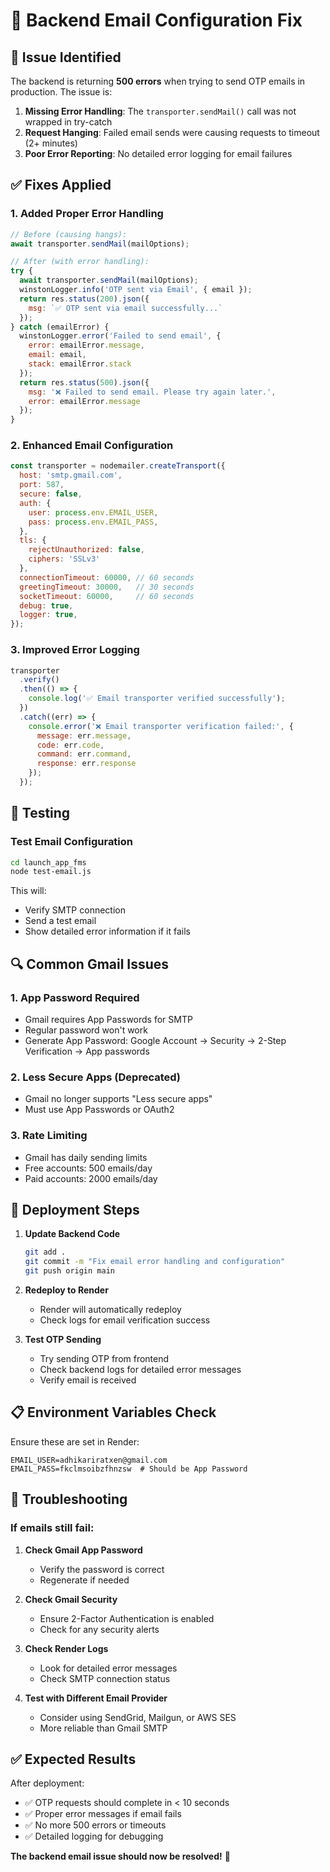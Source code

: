 # 🔧 Backend Email Configuration Fix

## 🚨 Issue Identified

The backend is returning **500 errors** when trying to send OTP emails in production. The issue is:

1. **Missing Error Handling**: The `transporter.sendMail()` call was not wrapped in try-catch
2. **Request Hanging**: Failed email sends were causing requests to timeout (2+ minutes)
3. **Poor Error Reporting**: No detailed error logging for email failures

## ✅ Fixes Applied

### 1. **Added Proper Error Handling**
```javascript
// Before (causing hangs):
await transporter.sendMail(mailOptions);

// After (with error handling):
try {
  await transporter.sendMail(mailOptions);
  winstonLogger.info('OTP sent via Email', { email });
  return res.status(200).json({
    msg: `✅ OTP sent via email successfully...`
  });
} catch (emailError) {
  winstonLogger.error('Failed to send email', { 
    error: emailError.message,
    email: email,
    stack: emailError.stack 
  });
  return res.status(500).json({ 
    msg: '❌ Failed to send email. Please try again later.',
    error: emailError.message 
  });
}
```

### 2. **Enhanced Email Configuration**
```javascript
const transporter = nodemailer.createTransport({
  host: 'smtp.gmail.com',
  port: 587,
  secure: false,
  auth: {
    user: process.env.EMAIL_USER,
    pass: process.env.EMAIL_PASS,
  },
  tls: {
    rejectUnauthorized: false,
    ciphers: 'SSLv3'
  },
  connectionTimeout: 60000, // 60 seconds
  greetingTimeout: 30000,   // 30 seconds
  socketTimeout: 60000,     // 60 seconds
  debug: true,
  logger: true,
});
```

### 3. **Improved Error Logging**
```javascript
transporter
  .verify()
  .then(() => {
    console.log('✅ Email transporter verified successfully');
  })
  .catch((err) => {
    console.error('❌ Email transporter verification failed:', {
      message: err.message,
      code: err.code,
      command: err.command,
      response: err.response
    });
  });
```

## 🧪 Testing

### Test Email Configuration
```bash
cd launch_app_fms
node test-email.js
```

This will:
- Verify SMTP connection
- Send a test email
- Show detailed error information if it fails

## 🔍 Common Gmail Issues

### 1. **App Password Required**
- Gmail requires App Passwords for SMTP
- Regular password won't work
- Generate App Password: Google Account → Security → 2-Step Verification → App passwords

### 2. **Less Secure Apps (Deprecated)**
- Gmail no longer supports "Less secure apps"
- Must use App Passwords or OAuth2

### 3. **Rate Limiting**
- Gmail has daily sending limits
- Free accounts: 500 emails/day
- Paid accounts: 2000 emails/day

## 🚀 Deployment Steps

1. **Update Backend Code**
   ```bash
   git add .
   git commit -m "Fix email error handling and configuration"
   git push origin main
   ```

2. **Redeploy to Render**
   - Render will automatically redeploy
   - Check logs for email verification success

3. **Test OTP Sending**
   - Try sending OTP from frontend
   - Check backend logs for detailed error messages
   - Verify email is received

## 📋 Environment Variables Check

Ensure these are set in Render:
```
EMAIL_USER=adhikariratxen@gmail.com
EMAIL_PASS=fkclmsoibzfhnzsw  # Should be App Password
```

## 🔧 Troubleshooting

### If emails still fail:

1. **Check Gmail App Password**
   - Verify the password is correct
   - Regenerate if needed

2. **Check Gmail Security**
   - Ensure 2-Factor Authentication is enabled
   - Check for any security alerts

3. **Check Render Logs**
   - Look for detailed error messages
   - Check SMTP connection status

4. **Test with Different Email Provider**
   - Consider using SendGrid, Mailgun, or AWS SES
   - More reliable than Gmail SMTP

## ✅ Expected Results

After deployment:
- ✅ OTP requests should complete in < 10 seconds
- ✅ Proper error messages if email fails
- ✅ No more 500 errors or timeouts
- ✅ Detailed logging for debugging

**The backend email issue should now be resolved!** 🎉
